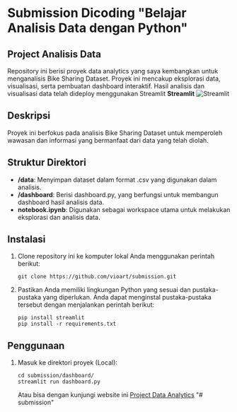 # Submission Dicoding "Belajar Analisis Data dengan Python"

## Project Analisis Data

Repository ini berisi proyek data analytics yang saya kembangkan untuk menganalisis Bike Sharing Dataset. Proyek ini mencakup eksplorasi data, visualisasi, serta pembuatan dashboard interaktif. Hasil analisis dan visualisasi data telah dideploy menggunakan Streamlit **Streamlit** <img src="https://user-images.githubusercontent.com/7164864/217935870-c0bc60a3-6fc0-4047-b011-7b4c59488c91.png" alt="Streamlit"></img>

## Deskripsi

Proyek ini berfokus pada analisis Bike Sharing Dataset untuk memperoleh wawasan dan informasi yang bermanfaat dari data yang telah diolah.

## Struktur Direktori

- **/data**: Menyimpan dataset dalam format .csv yang digunakan dalam analisis.
- **/dashboard**: Berisi dashboard.py, yang berfungsi untuk membangun dashboard hasil analisis data.
- **notebook.ipynb**: Digunakan sebagai workspace utama untuk melakukan eksplorasi dan analisis data.

## Instalasi

1. Clone repository ini ke komputer lokal Anda menggunakan perintah berikut:

   ```shell
   git clone https://github.com/vioart/submission.git 
   ```

2. Pastikan Anda memiliki lingkungan Python yang sesuai dan pustaka-pustaka yang diperlukan. Anda dapat menginstal pustaka-pustaka tersebut dengan menjalankan perintah berikut:

    ```shell
    pip install streamlit
    pip install -r requirements.txt
    ```

## Penggunaan
1. Masuk ke direktori proyek (Local):

    ```shell
    cd submission/dashboard/
    streamlit run dashboard.py
    ```
    Atau bisa dengan kunjungi website ini [Project Data Analytics]()
"# submission" 
